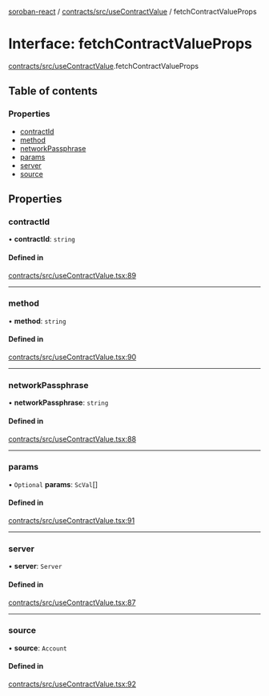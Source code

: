 [soroban-react](../README.md) / [contracts/src/useContractValue](../modules/contracts_src_useContractValue.md) / fetchContractValueProps

# Interface: fetchContractValueProps

[contracts/src/useContractValue](../modules/contracts_src_useContractValue.md).fetchContractValueProps

## Table of contents

### Properties

- [contractId](contracts_src_useContractValue.fetchContractValueProps.md#contractid)
- [method](contracts_src_useContractValue.fetchContractValueProps.md#method)
- [networkPassphrase](contracts_src_useContractValue.fetchContractValueProps.md#networkpassphrase)
- [params](contracts_src_useContractValue.fetchContractValueProps.md#params)
- [server](contracts_src_useContractValue.fetchContractValueProps.md#server)
- [source](contracts_src_useContractValue.fetchContractValueProps.md#source)

## Properties

### contractId

• **contractId**: `string`

#### Defined in

[contracts/src/useContractValue.tsx:89](https://github.com/mauroepce/soroban-react/blob/486e5d4/packages/contracts/src/useContractValue.tsx#L89)

___

### method

• **method**: `string`

#### Defined in

[contracts/src/useContractValue.tsx:90](https://github.com/mauroepce/soroban-react/blob/486e5d4/packages/contracts/src/useContractValue.tsx#L90)

___

### networkPassphrase

• **networkPassphrase**: `string`

#### Defined in

[contracts/src/useContractValue.tsx:88](https://github.com/mauroepce/soroban-react/blob/486e5d4/packages/contracts/src/useContractValue.tsx#L88)

___

### params

• `Optional` **params**: `ScVal`[]

#### Defined in

[contracts/src/useContractValue.tsx:91](https://github.com/mauroepce/soroban-react/blob/486e5d4/packages/contracts/src/useContractValue.tsx#L91)

___

### server

• **server**: `Server`

#### Defined in

[contracts/src/useContractValue.tsx:87](https://github.com/mauroepce/soroban-react/blob/486e5d4/packages/contracts/src/useContractValue.tsx#L87)

___

### source

• **source**: `Account`

#### Defined in

[contracts/src/useContractValue.tsx:92](https://github.com/mauroepce/soroban-react/blob/486e5d4/packages/contracts/src/useContractValue.tsx#L92)
